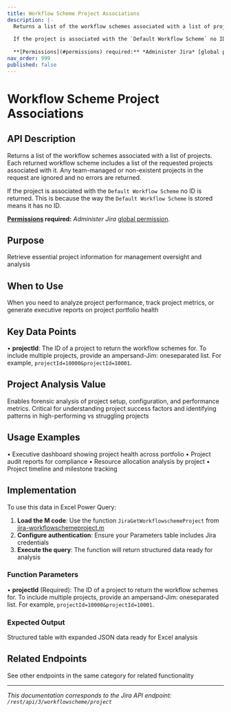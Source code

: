 ```yaml
---
title: Workflow Scheme Project Associations
description: |-
  Returns a list of the workflow schemes associated with a list of projects. Each returned workflow scheme includes a list of the requested projects associated with it. Any team-managed or non-existent projects in the request are ignored and no errors are returned.
  
  If the project is associated with the `Default Workflow Scheme` no ID is returned. This is because the way the `Default Workflow Scheme` is stored means it has no ID.
  
  **[Permissions](#permissions) required:** *Administer Jira* [global permission](https://confluence.atlassian.com/x/x4dKLg).
nav_order: 999
published: false
---
```


# Workflow Scheme Project Associations

## API Description
Returns a list of the workflow schemes associated with a list of projects. Each returned workflow scheme includes a list of the requested projects associated with it. Any team-managed or non-existent projects in the request are ignored and no errors are returned.

If the project is associated with the `Default Workflow Scheme` no ID is returned. This is because the way the `Default Workflow Scheme` is stored means it has no ID.

**[Permissions](#permissions) required:** *Administer Jira* [global permission](https://confluence.atlassian.com/x/x4dKLg).

## Purpose
Retrieve essential project information for management oversight and analysis

## When to Use
When you need to analyze project performance, track project metrics, or generate executive reports on project portfolio health

## Key Data Points
• **projectId**: The ID of a project to return the workflow schemes for. To include multiple projects, provide an ampersand-Jim: oneseparated list. For example, `projectId=10000&projectId=10001`.

## Project Analysis Value
Enables forensic analysis of project setup, configuration, and performance metrics. Critical for understanding project success factors and identifying patterns in high-performing vs struggling projects

## Usage Examples
• Executive dashboard showing project health across portfolio
• Project audit reports for compliance
• Resource allocation analysis by project
• Project timeline and milestone tracking

## Implementation
To use this data in Excel Power Query:

1. **Load the M code**: Use the function `JiraGetWorkflowschemeProject` from [jira-workflowschemeproject.m](../assets/jira-workflowschemeproject.m)
2. **Configure authentication**: Ensure your Parameters table includes Jira credentials
3. **Execute the query**: The function will return structured data ready for analysis

### Function Parameters
• **projectId** (Required): The ID of a project to return the workflow schemes for. To include multiple projects, provide an ampersand-Jim: oneseparated list. For example, `projectId=10000&projectId=10001`.

### Expected Output
Structured table with expanded JSON data ready for Excel analysis

## Related Endpoints
See other endpoints in the same category for related functionality

---
*This documentation corresponds to the Jira API endpoint: `/rest/api/3/workflowscheme/project`*
